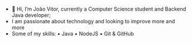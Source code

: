 - 👋 Hi, I’m João Vitor, currently a Computer Science student and Backend Java developer;
-  I am passionate about technology and looking to improve more and more
-  Some of my skills:
   ▪️ Java
   ▪️ NodeJS
   ▪️ Git & GitHub
<!---
jvpgjava/jvpgjava is a ✨ special ✨ repository because its `README.md` (this file) appears on your GitHub profile.
You can click the Preview link to take a look at your changes.
--->

